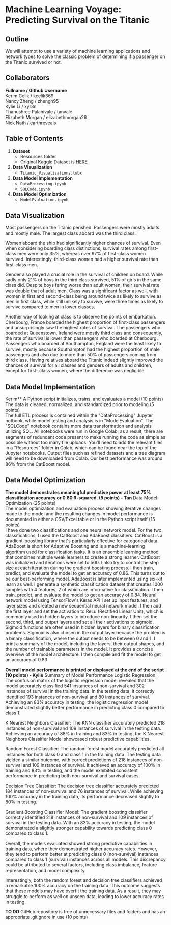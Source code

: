 # Machine Learning Voyage: Predicting Survival on the Titanic  
## Outline 
We will attempt to use a variety of machine learning applications and network types to solve the classic problem of determining if a passenger on the Titanic survived or not.  

## Collaborators  
**Fullname / Github Username**  
Kerim Celik / kcelik369  
Nancy Zheng / zhengn95  
Kylie Li / xyr3n  
Thanushree Palanivale / tanvale  
Elizabeth Morgan / elizabethmorgan26  
Nick Nath / earthreveals  

## Table of Contents 
1. **Dataset**
   - Resources folder
   - Original Kaggle Dataset is [HERE](https://www.kaggle.com/competitions/titanic)  
2. **Data Visualization**
   - `Titanic_Visualizations.twbx`
4. **Data Model Implementation**
   - `DataProcessing.ipynb`
   - `SQLCode.ipynb`
5. **Data Model Optimization**
   - `ModelEvaluation.ipynb`

## Data Visualization
Most passengers on the Titanic perished. Passengers were mostly adults and mostly male. The largest class aboard 
was the third class.  

Women aboard the ship had significantly higher chances of survival. Even 
when considering boarding class distinctions, survival rates among first-class
men were only 35%, whereas over 97% of first-class women survived. 
Interestingly, third-class women had a higher survival rate than first-class 
men.  

Gender also played a crucial role in the survival of children on board. While 
sadly only 21% of boys in the third class survived, 51% of girls in the same class 
did. Despite boys faring worse than adult women, their survival rate was 
double that of adult men.
Class was a significant factor as well, with women in first and second-class 
being around twice as likely to survive as men in first class, while still 
unlikely to survive, were three times as likely to survive compared to men in 
lower classes.  
 
Another way of looking at class is to observe the points of embarkation. 
Cherbourg, France boarded the highest proportion of first-class passengers 
and unsurprisingly saw the highest rates of survival. The passengers who 
boarded at Queenstown, Ireland were mostly third class and consequently, 
the rate of survival is lower than passengers who boarded at Cherbourg. 
Passengers who boarded at Southampton, England were the least likely to 
survive, mostly because Southampton had the highest proportion of male 
passengers and also due to more than 50% of passengers coming from third 
class.
Having relatives aboard the Titanic indeed slightly improved the chances of 
survival for all classes and genders of adults and children, except for first-
class women, where the difference was negligible.  

## Data Model Implementation  
Kerim**
A Python script initializes, trains, and evaluates a model (10 points)  
The data is cleaned, normalized, and standardized prior to modeling (5 points)  
The full ETL process is contained within the "DataProcessing" Jupyter notbook, while model testing and analysis is in "ModelEvaluation". The "SQLCode" notebook contains more data transformation and analysis utilizing SQL.
All notebooks were run in Google Colab; as a result, there are segments of redundant code present to make running the code as simple as possible without too many file uploads. You'll need to add the relevant files in a "Resources" folder in Colab, which can be found near the top of the Jupyter notebooks. Output files such as refined datasets and a tree diagram will need to be downloaded from Colab.
Our best performance was around 86% from the CatBoost model.  

## Data Model Optimization
**The model demonstrates meaningful predictive power at least 75% classification accuracy or 0.80 R-squared. (5 points) - Tan**
Data Model Optimization (25 points)  
The model optimization and evaluation process showing iterative changes made to the model and the resulting changes in model performance is documented in either a CSV/Excel table or in the Python script itself (15 points)  
I have done two classifications and one neural network model.
For the two classifications, I used the CatBoost and AdaBoost classifiers. CatBoost is 
a gradient-boosting library that's particularly effective for categorical data. 
AdaBoost is short for Adaptive Boosting and is a machine-learning algorithm used 
for classification tasks. It is an ensemble learning method that combines multiple 
weak learners to create a strong learner.
CatBoost was initialized and iterations were set to 500. I also try to control the step
size at each iteration during the gradient boosting process. I then train, predict, and 
evaluate the model to get an accuracy of 0.86. This turns out to be our best-performing model.
AdaBoost is later implemented using sci-kit learn as well.    I generate a synthetic 
classification dataset that creates 1000 samples with 4 features, 2 of which are 
informative for classification. I then train, predict, and evaluate the model to get an 
accuracy of 0.84.
Neural network model using TensorFlow's Keras API
I set up input features, and layer sizes and created a new sequential neural network 
model.
I then add the first layer and set the activation to ReLu (Rectified Linear Unit), which
is commonly used in hidden layers to introduce non-linearity. I then set the second, 
third, and output layers and set all their activations to sigmoid. Sigmoid functions are 
often used in hidden layers for binary classification problems. Sigmoid is also 
chosen in the output layer because the problem is a binary classification, where the 
output needs to be between 0 and 1.
I print a summary of the model, including the layers, their output shapes, and the 
number of trainable parameters in the model. It provides a concise overview of the 
model architecture.
I then compile and fit the model to get an accuracy of 0.83

**Overall model performance is printed or displayed at the end of the script (10 points) - Kylie**
Summary of Model Performance
Logistic Regression:
The confusion matrix of the logistic regression model revealed that the model accurately classified 541 instances of non-survival and 302 instances of survival in the training data.
In the testing data, it correctly identified 193 instances of non-survival and 80 instances of survival.
Achieving an 83% accuracy in testing, the logistic regression model demonstrated slightly better performance in predicting class 0 compared to class 1.

K Nearest Neighbors Classifier:
The KNN classifier accurately predicted 218 instances of non-survival and 109 instances of survival in the testing data.
Achieving an accuracy of 88% in training and 83% in testing, the K Nearest Neighbors Classifier Model showcased robust predictive capabilities.

Random Forest Classifier:
The random forest model accurately predicted all instances for both class 0 and class 1 in the training data. The testing data yielded a similar outcome, with correct predictions of 218 instances of non-survival and 109 instances of survival.
It achieved an accuracy of 100% in training and 83% in testing, and the model exhibited consistent performance in predicting both non-survival and survival cases.

Decision Tree Classifier:
The decision tree classifier accurately predicted 184 instances of non-survival and 76 instances of survival. 
While achieving 100% accuracy in the training data, its performance decreased slightly to 80% in testing.

Gradient Boosting Classifier Model:
The gradient boosting classifier correctly identified 218 instances of non-survival and 109 instances of survival in the testing data.
With an 83% accuracy in testing, the model demonstrated a slightly stronger capability towards predicting class 0 compared to class 1.

Overall, the models evaluated showed strong predictive capabilities in training data, where they demonstrated higher accuracy rates. However, they tend to perform better at predicting class 0 (non-survival) instances compared to class 1 (survival) instances across all models. This discrepancy could be attributed to several factors, including class imbalance, feature representation, and model complexity.

Interestingly, both the random forest and decision tree classifiers achieved a remarkable 100% accuracy on the training data. This outcome suggests that these models may have overfit the training data. As a result, they may struggle to perform as well on unseen data, leading to lower accuracy rates in testing.


**TO DO**
GitHub repository is free of unnecessary files and folders and has an appropriate .gitignore in use (10 points)  
